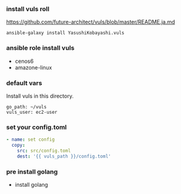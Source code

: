 ### install vuls roll
https://github.com/future-architect/vuls/blob/master/README.ja.md

`ansible-galaxy install YasushiKobayashi.vuls`

### ansible role install vuls
- cenos6
- amazone-linux

### default vars
Install vuls in this directory.

```
go_path: ~/vuls
vuls_user: ec2-user
```

### set your config.toml
```yml
- name: set config
  copy:
    src: src/config.toml
    dest: '{{ vuls_path }}/config.toml'
```

### pre install golang
- install golang
